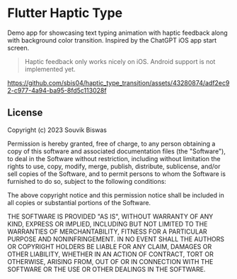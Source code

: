 # Flutter Haptic Type

Demo app for showcasing text typing animation with haptic feedback along with background color transition. Inspired by the ChatGPT iOS app start screen.

> Haptic feedback only works nicely on iOS. Android support is not implemented yet.

https://github.com/sbis04/haptic_type_transition/assets/43280874/adf2ec92-c977-4a94-ba95-8fd5c113028f

## License

Copyright (c) 2023 Souvik Biswas

Permission is hereby granted, free of charge, to any person obtaining a copy
of this software and associated documentation files (the "Software"), to deal
in the Software without restriction, including without limitation the rights
to use, copy, modify, merge, publish, distribute, sublicense, and/or sell
copies of the Software, and to permit persons to whom the Software is
furnished to do so, subject to the following conditions:

The above copyright notice and this permission notice shall be included in all
copies or substantial portions of the Software.

THE SOFTWARE IS PROVIDED "AS IS", WITHOUT WARRANTY OF ANY KIND, EXPRESS OR
IMPLIED, INCLUDING BUT NOT LIMITED TO THE WARRANTIES OF MERCHANTABILITY,
FITNESS FOR A PARTICULAR PURPOSE AND NONINFRINGEMENT. IN NO EVENT SHALL THE
AUTHORS OR COPYRIGHT HOLDERS BE LIABLE FOR ANY CLAIM, DAMAGES OR OTHER
LIABILITY, WHETHER IN AN ACTION OF CONTRACT, TORT OR OTHERWISE, ARISING FROM,
OUT OF OR IN CONNECTION WITH THE SOFTWARE OR THE USE OR OTHER DEALINGS IN THE
SOFTWARE.

